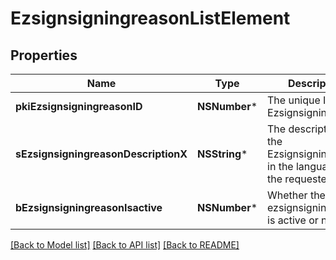 # EzsignsigningreasonListElement

## Properties
Name | Type | Description | Notes
------------ | ------------- | ------------- | -------------
**pkiEzsignsigningreasonID** | **NSNumber*** | The unique ID of the Ezsignsigningreason | 
**sEzsignsigningreasonDescriptionX** | **NSString*** | The description of the Ezsignsigningreason in the language of the requester | 
**bEzsignsigningreasonIsactive** | **NSNumber*** | Whether the ezsignsigningreason is active or not | 

[[Back to Model list]](../README.md#documentation-for-models) [[Back to API list]](../README.md#documentation-for-api-endpoints) [[Back to README]](../README.md)


